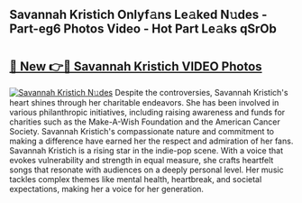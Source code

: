 ## Savannah Kristich Onlyf𝚊ns Le𝚊ked N𝚞des - Part-eg6 Photos Video - Hot Part Le𝚊ks qSrOb

# <h2><a href="http://ab35162.deff.icu/?id=Savannah+Kristich">🔗 New 👉🔴 Savannah Kristich VIDEO Photos</a></h2>

[![Savannah Kristich N𝚞des](https://i.imgur.com/rIISA9y.gif)](http://ab35162.deff.icu/?id=Savannah+Kristich)
Despite the controversies, Savannah Kristich's heart shines through her charitable endeavors. She has been involved in various philanthropic initiatives, including raising awareness and funds for charities such as the Make-A-Wish Foundation and the American Cancer Society. Savannah Kristich's compassionate nature and commitment to making a difference have earned her the respect and admiration of her fans. Savannah Kristich is a rising star in the indie-pop scene. With a voice that evokes vulnerability and strength in equal measure, she crafts heartfelt songs that resonate with audiences on a deeply personal level. Her music tackles complex themes like mental health, heartbreak, and societal expectations, making her a voice for her generation.

